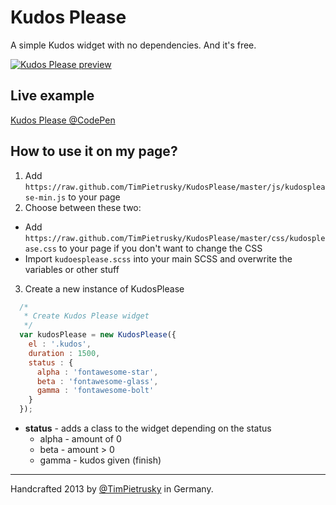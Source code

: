 # Kudos Please

A simple Kudos widget with no dependencies. And it's free. 

[![Kudos Please preview](https://raw.github.com/TimPietrusky/KudosPlease/master/img/kudosplease_1337.png)](http://codepen.io/TimPietrusky/pen/acBCf)

## Live example

[Kudos Please @CodePen](http://codepen.io/TimPietrusky/pen/acBCf)

## How to use it on my page?

1. Add ```https://raw.github.com/TimPietrusky/KudosPlease/master/js/kudosplease-min.js``` to your page
2. Choose between these two:
  * Add ```https://raw.github.com/TimPietrusky/KudosPlease/master/css/kudosplease.css``` to your page if you don't want to change the CSS
  * Import ```kudoesplease.scss``` into your main SCSS and overwrite the variables or other stuff
3. Create a new instance of KudosPlease

```javascript
  /*
   * Create Kudos Please widget
   */
  var kudosPlease = new KudosPlease({ 
    el : '.kudos',
    duration : 1500,
    status : {
      alpha : 'fontawesome-star',
      beta : 'fontawesome-glass',
      gamma : 'fontawesome-bolt'
    }
  });
```

  * **status** - adds a class to the widget depending on the status
    * alpha - amount of 0
    * beta - amount > 0
    * gamma - kudos given (finish)

---

Handcrafted 2013 by [@TimPietrusky](http://twitter.com/TimPietrusky) in Germany.